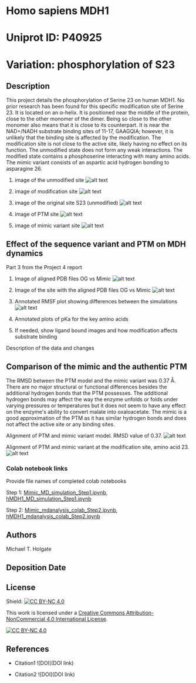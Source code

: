 # Homo sapiens MDH1

# Uniprot ID: P40925
# Variation: phosphorylation of S23


## Description

This project details the phosphorylation of Serine 23 on human MDH1. No prior research has been found for this specific modification site of Serine 23. It is located on an α-helix. It is positioned near the middle of the protein, close to the other monomer of the dimer. Being so close to the other monomer also means that it is close to its counterpart. It is near the NAD+/NADH substrate binding sites of 11-17, GAAGQIA; however, it is unlikely that the binding site is affected by the modification. The modification site is not close to the active site, likely having no effect on its function. The unmodified state does not form any weak interactions. The modified state contains a phosphoserine interacting with many amino acids. The mimic variant consists of an aspartic acid hydrogen bonding to asparagine 26.

1. image of the unmodified site
![alt text](images/align_all3models.png)

2. image of modification site
![alt text](images/align_all3sites.png)

3. image of the original site S23 (unmodified)
![alt text](images/hmdh1_S23.png)

4. image of PTM site
![alt text](images/hmdh1_PTM.png)

5. image of mimic variant site
![alt text](images/hmdh1_S23vsD23.png)


## Effect of the sequence variant and PTM on MDH dynamics

Part 3 from the Project 4 report

1. Image of aligned PDB files OG vs Mimic
![alt text](images/postMD_alignment_OG_vs_mimic_full.png)

3. Image of the site with the aligned PDB files OG vs Mimic
![alt text](images/postMD_alignment_OG_vs_mimic_site.png)

4. Annotated RMSF plot showing differences between the simulations
![alt text](images/RMSF_comparison.png)

5. Annotated plots of pKa for the key amino acids

6. If needed, show ligand bound images and how modification affects substrate binding

Description of the data and changes


## Comparison of the mimic and the authentic PTM
  The RMSD between the PTM model and the mimic variant was 0.37 Å. There are no major structural or functional differences besides the additional hydrogen bonds that the PTM possesses. The additional hydrogen bonds may affect the way the enzyme unfolds or folds under varying pressures or temperatures but it does not seem to have any effect on the enzyme's ability to convert malate into oxaloacetate. The mimic is a good approximation of the PTM as it has similar hydrogen bonds and does not affect the active site or any binding sites.

Alignment of PTM and mimic variant model. RMSD value of 0.37.
![alt text](images/align_PTM_vs_mimic.png)

Alignment of PTM and mimic variant at the modification site, amino acid 23.
![alt text](images/align_PTM_vs_mimic_site.png)


### Colab notebook links
Provide file names of completed colab notebooks

Step 1:
[Mimic_MD_simulation_Step1.ipynb](data/colab_1/Mimic_MD_simulation_Step1.ipynb),
[hMDH1_MD_simulation_Step1.ipynb](data/colab_1/hMDH1_MD_simulation_Step1.ipynb)

Step 2:
[Mimic_mdanalysis_colab_Step2.ipynb](data/colab_2/Mimic_mdanalysis_colab_Step2.ipynb),
[hMDH1_mdanalysis_colab_Step2.ipynb](data/colab_2/hMDH1_mdanalysis_colab_Step2.ipynb)


## Authors

Michael T. Holgate

## Deposition Date

## License

Shield: [![CC BY-NC 4.0][cc-by-nc-shield]][cc-by-nc]

This work is licensed under a
[Creative Commons Attribution-NonCommercial 4.0 International License][cc-by-nc].

[![CC BY-NC 4.0][cc-by-nc-image]][cc-by-nc]

[cc-by-nc]: https://creativecommons.org/licenses/by-nc/4.0/
[cc-by-nc-image]: https://licensebuttons.net/l/by-nc/4.0/88x31.png
[cc-by-nc-shield]: https://img.shields.io/badge/License-CC%20BY--NC%204.0-lightgrey.svg


## References

* Citation1 ![DOI](DOI link)

* Citation2 ![DOI](DOI link)
